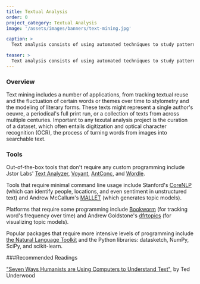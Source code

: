 ```yaml
---
title: Textual Analysis
order: 0
project_category: Textual Analysis
image: '/assets/images/banners/text-mining.jpg'

caption: >
  Text analysis consists of using automated techniques to study patterns in large text collections. Read more about text analysis methods and resources below.

teaser: >
  Text analysis consists of using automated techniques to study patterns in large text collections. Click to read more about text analysis methods and resources.
---
```


### Overview

Text mining includes a number of applications, from tracking textual reuse and the fluctuation of certain words or themes over time to stylometry and the modeling of literary forms. These texts might represent a single author's oeuvre, a periodical's full print run, or a collection of texts from across multiple centuries. Important to any texutal analysis project is the curation of a dataset, which often entails digitization and optical character recognition (OCR), the process of turning words from images into searchable text.    

### Tools

Out-of-the-box tools that don't require any custom programming include Jstor Labs' [Text Analyzer](https://www.jstor.org/analyze/analyzer/progress), [Voyant](https://voyant-tools.org/), [AntConc](http://www.laurenceanthony.net/software/antconc/), and [Wordle](http://www.wordle.net/create).

Tools that require minimal command line usage include Stanford's [CoreNLP](https://stanfordnlp.github.io/CoreNLP/) (which can identify people, locations, and even sentiment in unstructured text) and Andrew McCallum's [MALLET](http://mallet.cs.umass.edu/) (which generates topic models).

Platforms that require some programming include [Bookworm](http://bookworm.culturomics.org/) (for tracking word's frequency over time) and Andrew Goldstone's [dfrtopics](https://github.com/agoldst/dfrtopics/) (for visualizing topic models).

Popular packages that require more intensive levels of programming include [the Natural Language Toolkit](http://www.nltk.org/) and the Python libraries: datasketch, NumPy, SciPy, and scikit-learn.

###Recommended Readings

["Seven Ways Humanists are Using Computers to Understand Text"](https://tedunderwood.com/2015/06/04/seven-ways-humanists-are-using-computers-to-understand-text/), by Ted Underwood